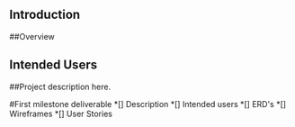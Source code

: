 ## Introduction 

##Overview

## Intended Users 

##Project description here. 


#First milestone deliverable 
*[] Description 
*[] Intended users
*[] ERD's 
*[] Wireframes
*[] User Stories 


